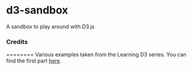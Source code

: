 # d3-sandbox
A sandbox to play around with D3.js

### Credits
========
Various examples taken from the Learning D3 series.  You can find the first part [here](http://synthesis.sbecker.net/articles/2012/07/08/learning-d3-part-1).
